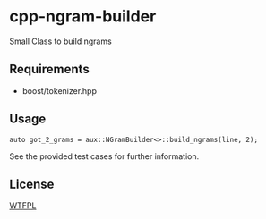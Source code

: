 cpp-ngram-builder
=================

Small Class to build ngrams

Requirements
------------

* boost/tokenizer.hpp

Usage
-----

    auto got_2_grams = aux::NGramBuilder<>::build_ngrams(line, 2);
    
See the provided test cases for further information.

License
-------

[WTFPL](http://www.wtfpl.net/)